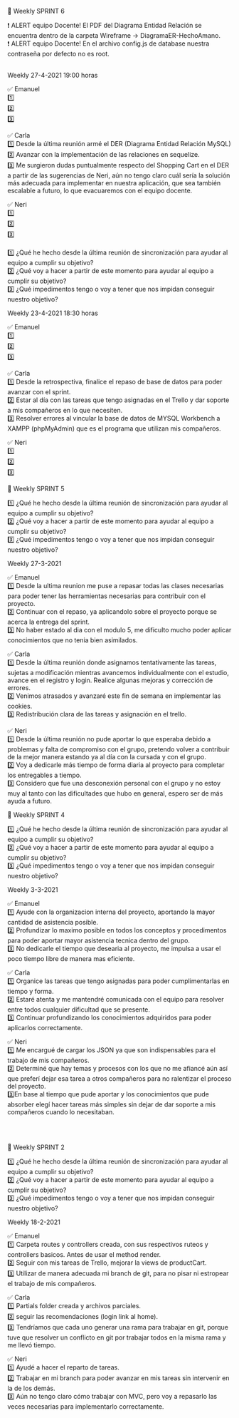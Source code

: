 🔖 Weekly SPRINT 6<br>

:heavy_exclamation_mark: ALERT equipo Docente! El PDF del Diagrama Entidad Relación se encuentra dentro de la carpeta Wireframe -> DiagramaER-HechoAmano.<br>
:heavy_exclamation_mark: ALERT equipo Docente! En el archivo config.js de database nuestra contraseña por defecto no es root.<br>

<br>
Weekly 27-4-2021 19:00 horas<br>

✅ Emanuel<br>
1️⃣ <br>
2️⃣ <br>
3️⃣ <br>

✅ Carla<br>
1️⃣ Desde la última reunión armé el DER (Diagrama Entidad Relación MySQL)
2️⃣ Avanzar con la implementación de las relaciones en sequelize. <br>
3️⃣ Me surgieron dudas puntualmente respecto del Shopping Cart en el DER a partir de las sugerencias de Neri, aún no tengo claro cuál sería la solución más adecuada para implementar en nuestra aplicación, que sea también escalable a futuro, lo que evacuaremos con el equipo docente.<br>

✅ Neri<br>
1️⃣ <br>
2️⃣ <br>
3️⃣ <br>
<br>
1️⃣ ¿Qué he hecho desde la última reunión de sincronización para ayudar al equipo a cumplir su objetivo?<br>
2️⃣ ¿Qué voy a hacer a partir de este momento para ayudar al equipo a cumplir su objetivo?<br>
3️⃣ ¿Qué impedimentos tengo o voy a tener que nos impidan conseguir nuestro objetivo?<br>

Weekly 23-4-2021 18:30 horas<br>

✅ Emanuel<br>
1️⃣ <br>
2️⃣ <br>
3️⃣ <br>

✅ Carla<br>
1️⃣ Desde la retrospectiva, finalice el repaso de base de datos para poder avanzar con el sprint.  <br>
2️⃣ Estar al día con las tareas que tengo asignadas en el Trello y dar soporte a mis compañeros en lo que necesiten. <br>
3️⃣ Resolver errores al vincular la  base de datos de MYSQL Workbench a  XAMPP (phpMyAdmin) que es el programa que utilizan mis compañeros.  <br>

✅ Neri<br>
1️⃣ <br>
2️⃣ <br>
3️⃣ <br>


🔖 Weekly SPRINT 5

1️⃣ ¿Qué he hecho desde la última reunión de sincronización para ayudar al equipo a cumplir su objetivo? <br>
2️⃣ ¿Qué voy a hacer a partir de este momento para ayudar al equipo a cumplir su objetivo? <br>
3️⃣ ¿Qué impedimentos tengo o voy a tener que nos impidan conseguir nuestro objetivo? <br>

Weekly 27-3-2021

✅ Emanuel <br>
1️⃣ Desde la ultima reunion me puse a repasar todas las clases necesarias para poder tener las herramientas necesarias para contribuir con el proyecto. <br>
2️⃣ Continuar con el repaso, ya aplicandolo sobre el proyecto porque se acerca la entrega del sprint. <br>
3️⃣ No haber estado al dia con el modulo 5, me dificulto mucho poder aplicar conocimientos que no tenia bien asimilados. <br>

✅ Carla <br>
1️⃣ Desde la última reunión donde asignamos tentativamente las tareas, sujetas a modificación mientras avancemos individualmente con el estudio, avance en el registro y login. Realice algunas mejoras y corrección de errores. <br>
2️⃣ Venimos atrasados y avanzaré este fin de semana en implementar las cookies. <br>
3️⃣ Redistribución clara de las tareas y asignación en el trello. <br>

✅ Neri <br> 
1️⃣ Desde la última reunión no pude aportar lo que esperaba debido a problemas y falta de compromiso con el grupo, pretendo volver a contribuir de la mejor manera estando ya al día con la cursada y con el grupo. <br>
2️⃣ Voy a dedicarle más tiempo de forma diaria al proyecto para completar los entregables a tiempo. <br>
3️⃣ Considero que fue una desconexión personal con el grupo y no estoy muy al tanto con las dificultades que hubo en general, espero ser de más ayuda a futuro. <br>

:bookmark: Weekly SPRINT 4

:one: ¿Qué he hecho desde la última reunión de sincronización para ayudar al equipo a cumplir su objetivo? <br>
:two: ¿Qué voy a hacer a partir de este momento para ayudar al equipo a cumplir su objetivo? <br>
:three: ¿Qué impedimentos tengo o voy a tener que nos impidan conseguir nuestro objetivo? <br>

Weekly 3-3-2021 <br>

:white_check_mark: Emanuel <br>
:one: Ayude con la organizacion interna del proyecto, aportando la mayor cantidad de asistencia posible. <br>
:two: Profundizar lo maximo posible en todos los conceptos y procedimentos para poder aportar mayor asistencia tecnica dentro del grupo. <br>
:three: No dedicarle el tiempo que desearia al proyecto, me impulsa a usar el poco tiempo libre de manera mas eficiente. <br>

:white_check_mark: Carla <br>
:one: Organice las tareas que tengo asignadas para poder cumplimentarlas en tiempo y forma. <br>
:two: Estaré atenta y me mantendré comunicada con el equipo para resolver entre todos cualquier dificultad que se presente. <br>
:three: Continuar profundizando los conocimientos adquiridos para poder aplicarlos correctamente. <br>

:white_check_mark: Neri <br>
:one: Me encargué de cargar los JSON ya que son indispensables para el trabajo de mis compañeros.<br>
:two: Determiné que hay temas y procesos con los que no me afiancé aún así que preferí dejar esa tarea a otros compañeros para no ralentizar el proceso del proyecto.  <br>
:three:En base al tiempo que pude aportar y los conocimientos que pude absorber elegí hacer tareas más simples sin dejar de dar soporte a mis compañeros cuando lo necesitaban. <br>


<br>
<br>



:bookmark: Weekly SPRINT 2

:one: ¿Qué he hecho desde la última reunión de sincronización para ayudar al equipo a cumplir su objetivo? <br>
:two: ¿Qué voy a hacer a partir de este momento para ayudar al equipo a cumplir su objetivo? <br>
:three: ¿Qué impedimentos tengo o voy a tener que nos impidan conseguir nuestro objetivo? <br>

Weekly 18-2-2021 <br>

:white_check_mark: Emanuel <br>
:one:  Carpeta routes y  controllers creada, con sus respectivos ruteos y controllers basicos. Antes de usar el method render. <br>
:two:  Seguir con mis tareas de Trello, mejorar la views de productCart. <br>
:three:  Utilizar de manera adecuada mi branch de git, para no pisar ni estropear el trabajo de mis compañeros. <br>

:white_check_mark: Carla <br>
:one:  Partials folder creada y archivos parciales. <br>
:two: seguir las recomendaciones (login link al home). <br>
:three: Tendríamos que cada uno generar una rama para trabajar en git, porque tuve que resolver un conflicto en git por trabajar todos en la misma rama y me llevó tiempo. <br>

:white_check_mark: Neri <br>
:one: Ayudé a hacer el reparto de tareas. <br>
:two: Trabajar en mi branch para poder avanzar en mis tareas sin intervenir en la de los demás. <br>
:three: Aún no tengo claro cómo trabajar con MVC, pero voy a repasarlo las veces necesarias para implementarlo correctamente.
